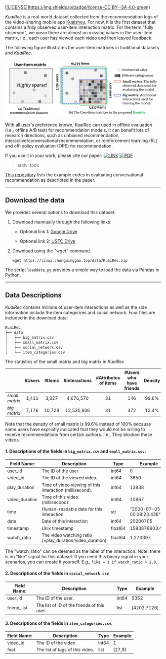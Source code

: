 [![LICENSE](https://img.shields.io/badge/license-CC BY--SA 4.0-green)](https://github.com/chongminggao/KuaiRec/blob/main/LICENSE)

*KuaiRec* is a real-world dataset collected from the recommendation logs of the video-sharing mobile app [Kuaishou](https://www.kuaishou.com/cn). For now, it is the first dataset that contains a fully observed user-item interaction matrix. For the term "fully observed", we mean there are almost no missing values in the user-item matrix,  i.e., each user has viewed each video and then leaved feedback. 

The following figure illustrates the user-item matrices in traditional datasets and *KuaiRec*.

![kuaidata](https://raw.githubusercontent.com/chongminggao/KuaiRec/main/figs/KuaiRec.png)

With all user's preference known, KuaiRec can used in offline evaluation (i.e., offline A/B test) for recommendation models. It can benefit lots of research directions, such as unbiased recommendation, interactive/conversational recommendation, or reinforcement learning (RL) and off-policy evaluation (OPE) for recommendation.

If you use it in your work, please cite our paper:
 [![LINK](https://img.shields.io/badge/-Paper%20Link-lightgrey)](#) [![PDF](https://img.shields.io/badge/-PDF-red)](#)

> arxiv: todo

[This repository](https://github.com/xiwenchao/fully_observed_demo) lists the example codes in evaluating conversational recommendation as descripted in the paper.

---

## Download the data

We provides several options to download this dataset:

  1. Download mannually through the following links:

     - Optional link 1: [Google Drive](https://drive.google.com/file/d/1-ZZ4d3GtPb5fwxGsdQ6Dti09dhEy23Mm/view?usp=sharing)

     - Optional link 2: [USTC Drive](https://rec.ustc.edu.cn/share/de0098e0-8c9e-11ec-a7fd-37f9e83716e7)

  2. Download using the "wget" command.

     ```shell
     wget https://linux.chongminggao.top/data/KuaiRec.zip
     ```


The script `loaddata.py` provides a simple way to load the data via Pandas in Python.

---

## Data Descriptions

*KuaiRec* contains millions of user-item interactions as well as the side information include the item categorires and social network. Four files are included in the download data: 

  ```shell
  KuaiRec
  ├── data
  │   ├── big_matrix.csv          
  │   ├── small_matrix.csv
  │   ├── social_network.csv
  │   └── item_categories.csv
  ```

The statistics of the small matrix and big matrix in *KuaiRec*.

|                | #Users | #Items | #Interactions | #Attributes of items | #Users who have friends | Density |
| -------------- | :----: | :----: |  :----: | :------------------: | :---------------------: | :-----: |
| *small matrix* | 1,411  | 3,327  | 4,676,570 |          31          | 146 |  99.6%  |
| *big matrix*   | 7,176  | 10,729 | 12,530,806 |          31          | 472 | 13.4% |

Note that the density of small matrix is 99.6% instead of 100% because some users have explicitly indicated that they would not be willing to receive recommendations from certain authors. I.e., They blocked these videos.

#### 1. Descriptions of the fields in `big_matrix.csv` and `small_matrix.csv`. 

| Field Name:    | Description                                              | Type    | Example                   |
| -------------- | -------------------------------------------------------- | ------- | ------------------------- |
| user_id        | The ID of the user.                                      | int64   | 0                         |
| video_id       | The ID of the viewed video.                              | int64   | 3650                      |
| play_duration  | Time of video viewing of this interaction (millisecond). | int64   | 13838                     |
| video_duration | Time of this video (millisecond).                        | int64   | 10867                     |
| time           | Human-readable date for this interaction                 | str     | "2020-07-05 00:08:23.438" |
| date           | Date of this interaction                                 | int64   | 20200705                  |
| timestamp      | Unix timestamp                                           | float64 | 1593878903.438            |
| watch_ratio    | The video watching ratio (=play_duration/video_duration) | float64 | 1.273397                  |

The "watch_ratio" can be deemed as the label of the interaction. Note: there is no "like" signal for this dataset. If you need this binary signal in your scenarios, you can create it yourself. E.g., `like = 1 if watch_ratio > 2.0`.

#### 2. Descriptions of the fields in `social_network.csv`

| Field Name: | Description                                 | Type  | Example     |
| ----------- | ------------------------------------------- | ----- | ----------- |
| user_id     | The ID of the user.                         | int64 | 5352        |
| friend_list | The list of ID of the friends of this user. | list  | [4202,7126] |

#### 3. Descriptions of the fields in `item_categories.csv`. 

| Field Name: | Description                     | Type  | Example |
| ----------- | ------------------------------- | ----- | ------- |
| video_id    | The ID of the video.            | int64 | 1       |
| feat        | The list of tags of this video. | list  | [27,9]  |
